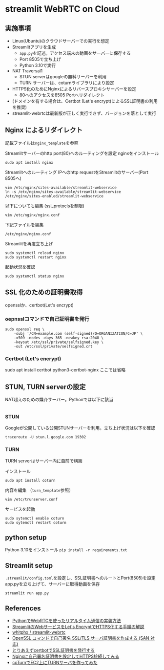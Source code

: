 # streamlit WebRTC on Cloud

## 実施事項
- Linux(Ubuntu)のクラウドサーバーでの実行を想定
- Streamlitアプリを生成
  - `app.py`を記述。アクセス端末の動画をサーバーに保存する
  - Port 8505で立ち上げ
  - Python 3.10で実行
- NAT Traversal1
  - STUN serverはgoogleの無料サーバーを利用
  - TURN サーバーは、coturnライブラリにより設定
- HTTPS化のためにNginxによるリバースプロキシサーバーを設定
  - 80へのアクセスを8505 Portへリダイレクト
- (ドメインを有する場合は、Certbot (Let's encrypt)によるSSL証明書の利用を推奨)
- streamlit-webrtcは最新版が正しく実行できず、バージョンを落として実行

## Nginx によるリダイレクト
記載ファイルは`nginx_template`を参照

Streamlitサーバーのhttp port(80)へのルーティングを設定
nginxをインストール
```
sudo apt install nginx
```

Streamlitへのルーティング
IPへのhttp requestをStreamlitのサーバー(Port 8505へ)
```
vim /etc/nginx/sites-available/streamlit-webservice
ln -s /etc/nginx/sites-available/streamlit-webservice  /etc/nginx/sites-enabled/streamlit-webservice
```
以下についても編集 (ssl_protoclsを制限)
```
vim /etc/nginx/nginx.conf
```

下記ファイルを編集
```
/etc/nginx/nginx.conf
```
Streamlitを再度立ち上げ
```
sudo systemctl reload nginx
sudo systemctl restart nginx
```
起動状況を確認
```
sudo systemctl status nginx
```

## SSL 化のための証明書取得
opensslか、certbot(Let's encrypt)
### oepnsslコマンドで自己証明書を発行
```
sudo openssl req \
	-subj '/CN=example.com (self-signed)/O=ORGANIZATION/C=JP' \
	-x509 -nodes -days 365 -newkey rsa:2048 \
	-keyout /etc/ssl/private/selfsigned.key \
	-out /etc/ssl/private/selfsigned.crt
```

### Certbot (Let's encrypt)
sudo apt install certbot python3-certbot-nginx
ここでは省略


## STUN, TURN serverの設定
NAT超えのための媒介サーバー。Pythonでは以下に該当
```

```
### STUN
Googleが公開している公開STUNサーバーを利用。立ち上げ状況は以下を確認
```
traceroute -U stun.l.google.com 19302
```

### TURN
TURN serverはサーバー内に自前で構築

インストール
```
sudo apt install coturn
```
内容を編集 （`turn_template`参照）
```
vim /etc/trunserver.conf
```
サービスを起動
```
sudo sytemctl enable coturn
sudo sytemctl restart coturn
```

## python setup
Python 3.10をインストール
`pip install -r requirements.txt`
## Streamlit setup
`.streamlit/config.toml`を設定し、SSL証明書へのルートとPort(8505)を設定
app.pyを立ち上げて、サーバーに取得動画を保存
```
streamlit run app.py
```

## References 
- [PythonでWebRTCを使ったリアルタイム通信の実装方法](https://brian0111.com/python-webrtc-real-time-communication/)
- [StreamlitのWebサービスをLet's EncryptでHTTPS化する手順の解説]( https://www.softbank.jp/biz/blog/cloud-technology/articles/202305/https-streamlit/)
- [whitphx / streamlit-webrtc](https://github.com/whitphx/streamlit-webrtc)
- [OpenSSL コマンドで自己署名 SSL/TLS サーバ証明書を作成する (SAN 対応)](https://qiita.com/hoto17296/items/b93187da939ef6f1cbb9)
- [とりあえずcertbotでSSL証明書を発行する](https://qiita.com/watav/items/3d77e2c0b32aceff7909)
- [Nginxに自己署名証明書を設定してHTTPS接続してみる](https://qiita.com/ohakutsu/items/814825a76b5299a96661)
- [coTurnでEC2上にTURNサーバを作ってみた](https://qiita.com/okyk/items/2d7db6b148a43bc3b405)

